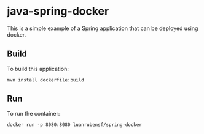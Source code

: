 # java-spring-docker

This is a simple example of a Spring application that can be deployed using docker. 

## Build

To build this application: 

`mvn install dockerfile:build`

## Run 

To run the container: 

`docker run -p 8080:8080 luanrubensf/spring-docker`
